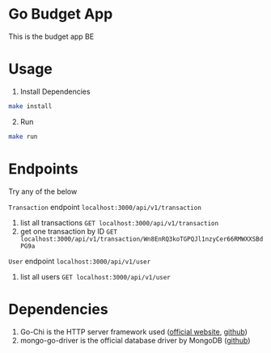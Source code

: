 # Go Budget App

This is the budget app BE

# Usage

1. Install Dependencies
```bash
make install
```

2. Run
```bash
make run
```

# Endpoints
Try any of the below

`Transaction` endpoint `localhost:3000/api/v1/transaction`
1. list all transactions `GET localhost:3000/api/v1/transaction`
2. get one transaction by ID `GET localhost:3000/api/v1/transaction/Wn8EnRQ3koTGPQJl1nzyCer66RMWXXSBdPG9a`

`User` endpoint `localhost:3000/api/v1/user`
1. list all users `GET localhost:3000/api/v1/user`

# Dependencies

1. Go-Chi is the HTTP server framework used ([official website](https://go-chi.io/#/README), [github](https://github.com/go-chi/chi))
2. mongo-go-driver is the official database driver by MongoDB ([github](https://github.com/mongodb/mongo-go-driver))
